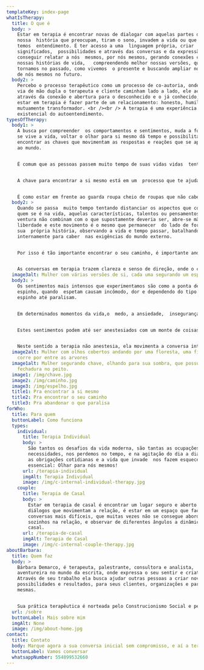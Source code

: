 ```yaml
---
templateKey: index-page
whatIsTherapy:
  title: O que é
  body: >
    Estar em terapia é encontrar novas de dialogar com aquelas partes da
    nossa  história que preocupam, tiram o sono, invadem a vida ou que ainda não
    temos  entendimento. É ter acesso a uma  linguagem própria, criar
    significados,  possibilidades e através das conversas e da expressão
    conseguir relatar a nós  mesmos, por nós mesmos, gerando conexões com as
    nossas histórias de vida,   compreendendo melhor nossas versões, quem nos
    tornamos no passado, como vivemos  o presente e buscando ampliar nossa visão
    de nós mesmos no futuro.
  body2: >
    Percebo o processo terapêutico como um processo de co-autoria, onde nesta
    via de mão dupla o terapeuta e cliente caminham lado a lado, ele acontece
    através da conexão e abertura para o desconhecido e o já conhecido, para mim
    estar em terapia é fazer parte de um relacionamento: honesto, humilde e
    mutuamente transformador. <br /><br /> A terapia é uma experiência
    existencial do autoentendimento.
typesOfTherapy:
  body1: >
    A busca por compreender  os comportamentos e sentimentos, muda a forma como
    se vive a vida, voltar o olhar para si mesmo dá tempo e possibilita
    encontrar as chaves que movimentam as respostas e reações que se apresentam
    ao mundo.


    É comum que as pessoas passem muito tempo de suas vidas vidas  tentando fugir e esconder sua vulnerabilidade, e a  grande maioria não é criada para enfrentar o desconforto e desenvolver habilidades de práticas afetivas e gentis com o outro, e principalmente consigo mesmo.  


    A chave para encontrar a si mesmo está em um  processo que te ajuda a descobrir seus pontos fracos e fortes, suas criatividades, possibilidades e traz a confiança para alcançar o equilíbrio na vida pessoal e profissional.


    É como estar em frente ao guarda roupa cheio de roupas que não cabem mais, jogar tudo na cama e reorganizar as peças que ficam e as peças que vão, cada uma terá seu espaço e neste movimento  aos poucos  ir abrindo novos  lugares  para as muitas versões de si que compõem um só.
  body2: >
    Quando se passa  muito tempo tentando distanciar os aspectos que compõem
    quem se é na vida, aquelas características, talentos ou pensamentos  que por
    ventura não combinam com o que supostamente deveria ser, abre-se mão da
    liberdade e este movimento é o mesmo que permanecer  do lado de fora  de
    sua  própria história, observando a vida e tempo passar, batalhando
    internamente para caber  nas exigências do mundo externo.


    Por isso é tão importante encontrar o seu caminho, é importante andar pela rota que traz o seu jeito de ser a tona, e liberta quem você é! Para isso, primeiro é preciso entender quem anda por este caminho, aceitar quem se é e desenvolver a capacidade de contar a sua história e mostrar sua real face que leva ao viver  de forma autêntica.


    As conversas em terapia trazem clareza e senso de direção, onde o caminho é construído em parceria, em colaboração e troca mútua entre terapeuta e cliente. Estar em terapia é um processo de entendimento e transformação, e sobretudo é  sentir quem a gente quer e precisa ser.
  image3alt: Mulher com várias versões de si, cada uma segurando um espelho
  body3: >
    Os sentimentos mais intensos que experimentamos são como a ponta de um
    espinho, quando  espetam causam incômodo, dor e dependendo do tipo do
    espinho até paralisam. 


    Em determinados momentos da vida,o  medo, a ansiedade,  insegurança, tristeza, depressão, invadem e ganham espaços, trazendo sensações  e levando para  lugares desafiadores e incomuns.


    Estes sentimentos podem até ser anestesiados com um monte de coisas: Series, TV, Alcool, comida, sexo, drogas,  trabalho, compras, internet, perfecionismo,fato é, este entorpecimento com qualquer que seja a atividade atenua momentaneamente mas não cria compreensão ou mudança. Para trazer conexão consigo mesmo  e o  movimento para a vida, é necessário voltar o olhar para si. 


    Neste sentido a terapia não anestesia, ela movimenta a conversa interna e busca novos olhares e caminhos para a relação com o que desafia. Assim é possível construir a compreensão de quem se é, e como viver no mundo quebrar os ciclos viciosos, as relações tóxicas, tudo o  que paralisa, através da profundidade de se reconhecer gerar liberdade de escolha e novos movimentos.
  image2alt: Mulher com olhos cobertos andando por uma floresta, uma fita vermelha
    corre por entre as arvores
  image1alt: Mulher segurando chave, olhando para sua sombra, que possui uma
    fechadura no peito.
  image1: /img/chave.jpg
  image2: /img/caminho.jpg
  image3: /img/espelho.jpg
  title1: Pra encontrar a si mesmo
  title2: Pra encontrar o seu caminho
  title3: Pra abandonar o que paralisa
forWho:
  title: Para quem
  buttonLabel: Como funciona
  types:
    individual:
      title: Terapia Individual
      body: >
        São tantos os desafios da vida moderna, são tantas as ocupações e
        necessidades, nos perdemos no tempo, e na agitação do dia a dia. Todas
        as obrigações cotidianas e a vida que invade  nos fazem esquecer o
        essencial: Olhar para nós mesmos!
      url: /terapia-individual
      imgAlt: Terapia Individual
      image: /img/c-internal-individual-therapy.jpg
    couple:
      title: Terapia de Casal
      body: >
        Estar em terapia de casal é encontrar um lugar seguro e aberto para os
        diálogos que movimentam a relação, é estar em um espaço que facilita as
        conversas mais difíceis, que muitas vezes não se consegue abordar
        sozinhos na relação, e observar de diferentes ângulos a dinâmica de cada
        casal.
      url: /terapia-de-casal
      imgAlt: Terapia de Casal
      image: /img/c-internal-couple-therapy.jpg
aboutBarbara:
  title: Quem faz
  body: >
    Bárbara Demarco, é terapeuta, palestrante, consultora e analista,
    aventureira no mundo da escrita, onde expressa o seu sentir e criatividade.
    Através de seu trabalho ela busca ajudar outras pessoas a criar novas
    possibilidades e resultados, para seus clientes, organizações e para si
    mesmas.


    Sua prática terapêutica é norteada pelo Construcionismo Social e pelas práticas pós modernas da Terapia Narrativa e da Terapia Colaborativa e Dialógica. Ela incorpora sua própria crença na aprendizagem como um processo de vida, incentivando e desafiando as pessoas a serem curiosas, criativas e autênticas e protagonistas do seu processo.
  url: /sobre
  buttonLabel: Mais sobre mim
  imgAlt: None
  image: /img/about-home.jpg
contact:
  title: Contato
  body: Marque agora a sua conversa inicial sem compromisso, e aí a terapia começa.
  buttonLabel: Vamos conversar
  whatsappNumber: 554899532660
---
```

